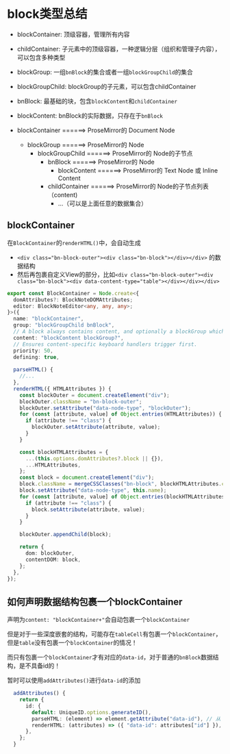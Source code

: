 # block类型总结

- blockContainer: 顶级容器，管理所有内容
- childContainer: 子元素中的顶级容器，一种逻辑分层（组织和管理子内容），可以包含多种类型
- blockGroup: 一组`bnBlock`的集合或者一组`blockGroupChild`的集合
- blockGroupChild: blockGroup的子元素，可以包含childContainer
- bnBlock: 最基础的块，包含`blockContent`和`childContainer`
- blockContent: bnBlock的实际数据，只存在于`bnBlock`


- blockContainer                          ======>   ProseMirror的 Document Node
    - blockGroup                          ======>   ProseMirror的 Node
        - blockGroupChild                 ======>   ProseMirror的 Node的子节点
            - bnBlock                     ======>   ProseMirror的 Node
                - blockContent            ======>   ProseMirror的 Text Node 或 Inline Content
            - childContainer              ======>   ProseMirror的 Node的子节点列表（content)
                - ...（可以是上面任意的数据集合）
          

## blockContainer

在`BlockContainer`的`renderHTML()`中，会自动生成
- `<div class="bn-block-outer"><div class="bn-block"></div></div>`
的数据结构
- 然后再包裹自定义View的部分，比如`<div class="bn-block-outer"><div class="bn-block"><div data-content-type="table"></div></div></div>`

```ts
export const BlockContainer = Node.create<{
  domAttributes?: BlockNoteDOMAttributes;
  editor: BlockNoteEditor<any, any, any>;
}>({
  name: "blockContainer",
  group: "blockGroupChild bnBlock",
  // A block always contains content, and optionally a blockGroup which contains nested blocks
  content: "blockContent blockGroup?",
  // Ensures content-specific keyboard handlers trigger first.
  priority: 50,
  defining: true,
  
  parseHTML() {
    //...
  },
  renderHTML({ HTMLAttributes }) {
    const blockOuter = document.createElement("div");
    blockOuter.className = "bn-block-outer";
    blockOuter.setAttribute("data-node-type", "blockOuter");
    for (const [attribute, value] of Object.entries(HTMLAttributes)) {
      if (attribute !== "class") {
        blockOuter.setAttribute(attribute, value);
      }
    }

    const blockHTMLAttributes = {
      ...(this.options.domAttributes?.block || {}),
      ...HTMLAttributes,
    };
    const block = document.createElement("div");
    block.className = mergeCSSClasses("bn-block", blockHTMLAttributes.class);
    block.setAttribute("data-node-type", this.name);
    for (const [attribute, value] of Object.entries(blockHTMLAttributes)) {
      if (attribute !== "class") {
        block.setAttribute(attribute, value);
      }
    }

    blockOuter.appendChild(block);

    return {
      dom: blockOuter,
      contentDOM: block,
    };
  },
});
```


## 如何声明数据结构包裹一个blockContainer

声明为`content: "blockContainer+"`会自动包裹一个`blockContainer`

但是对于一些深度嵌套的结构，可能存在`tableCell`有包裹一个`blockContainer`，但是`table`没有包裹一个`blockContainer`的情况！

而只有包裹一个`blockContainer`才有对应的`data-id`，对于普通的`bnBlock`数据结构，是不具备id的！

暂时可以使用`addAttributes()`进行`data-id`的添加
```ts
  addAttributes() {
    return {
      id: {
        default: UniqueID.options.generateID(),
        parseHTML: (element) => element.getAttribute("data-id"), // 从 HTML 中解析
        renderHTML: (attributes) => ({ "data-id": attributes["id"] }), // 渲染到 HTML
      },
    };
  }
```